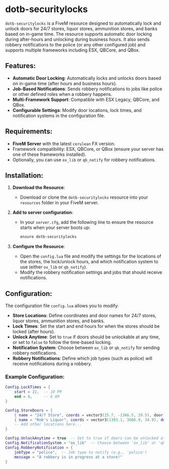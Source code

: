 # dotb-securitylocks

`dotb-securitylocks` is a FiveM resource designed to automatically lock and unlock doors for 24/7 stores, liquor stores, ammunition stores, and banks based on in-game time. The resource supports automatic door locking during after-hours and unlocking during business hours. It also sends robbery notifications to the police (or any other configured job) and supports multiple frameworks including ESX, QBCore, and QBox.

## Features:
- **Automatic Door Locking**: Automatically locks and unlocks doors based on in-game time (after hours and business hours).
- **Job-Based Notifications**: Sends robbery notifications to jobs like police or other defined roles when a robbery happens.
- **Multi-Framework Support**: Compatible with ESX Legacy, QBCore, and QBox.
- **Configurable Settings**: Modify door locations, lock times, and notification systems in the configuration file.

## Requirements:
- **FiveM Server** with the latest `cerulean` FX version.
- Framework compatibility: ESX, QBCore, or QBox (ensure your server has one of these frameworks installed).
- Optionally, you can use `ox_lib` or `qb_notify` for robbery notifications.

## Installation:
1. **Download the Resource**:
   - Download or clone the `dotb-securitylocks` resource into your `resources` folder in your FiveM server.

2. **Add to server configuration**:
   - In your `server.cfg`, add the following line to ensure the resource starts when your server boots up:
     ```bash
     ensure dotb-securitylocks
     ```

3. **Configure the Resource**:
   - Open the `config.lua` file and modify the settings for the locations of the stores, the lock/unlock hours, and which notification system to use (either `ox_lib` or `qb_notify`).
   - Modify the robbery notification settings and jobs that should receive notifications.

## Configuration:
The configuration file `config.lua` allows you to modify:
- **Store Locations**: Define coordinates and door names for 24/7 stores, liquor stores, ammunition stores, and banks.
- **Lock Times**: Set the start and end hours for when the stores should be locked (after hours).
- **Unlock Anytime**: Set to `true` if doors should be unlockable at any time, or set to `false` to follow the time-based locking.
- **Notification System**: Choose between `ox_lib` or `qb_notify` for sending robbery notifications.
- **Robbery Notifications**: Define which job types (such as police) will receive notifications during a robbery.

### Example Configuration:
```lua
Config.LockTimes = {
    start = 22,  -- 10 PM
    end = 6,     -- 6 AM
}

Config.StoreDoors = {
    { name = "24/7 Store", coords = vector3(25.7, -1346.5, 29.5), door = "store_door" },
    { name = "Rob's Liquor", coords = vector3(1393.1, 3606.9, 34.9), door = "liquor_door" },
    -- Add other locations here...
}

Config.UnlockAnytime = true  -- Set to true if doors can be unlocked at any time
Config.NotificationSystem = "ox_lib"  -- Choose between 'ox_lib' or 'qb_notify'
Config.RobberyNotification = {
    jobType = "police",  -- Job type to notify (e.g., 'police')
    message = "A robbery is in progress at a store!"
}
